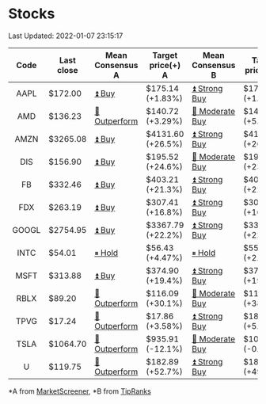 # Stocks
Last Updated: 2022-01-07 23:15:17

|Code|Last close|Mean Consensus A|Target price(+) A|Mean Consensus B|Target price(+) B|
|:--:|-|-|-|-|-|
|AAPL|$172.00|[⏫ Buy](https://m.marketscreener.com/quote/stock/-4849/)|$175.14 (+1.83%)|[⏫ Strong Buy](https://www.tipranks.com/stocks/aapl/forecast)|$175.28 (+1.74%)|
|AMD|$136.23|[🔼 Outperform](https://m.marketscreener.com/quote/stock/-19475876/)|$140.72 (+3.29%)|[🔼 Moderate Buy](https://www.tipranks.com/stocks/amd/forecast)|$143.15 (+5.08%)|
|AMZN|$3265.08|[⏫ Buy](https://m.marketscreener.com/quote/stock/-12864605/)|$4131.60 (+26.5%)|[⏫ Strong Buy](https://www.tipranks.com/stocks/amzn/forecast)|$4137.50 (+26.72%)|
|DIS|$156.90|[⏫ Buy](https://m.marketscreener.com/quote/stock/-4842/)|$195.52 (+24.6%)|[🔼 Moderate Buy](https://www.tipranks.com/stocks/dis/forecast)|$196.21 (+23.60%)|
|FB|$332.46|[⏫ Buy](https://m.marketscreener.com/quote/stock/-10547141/)|$403.21 (+21.3%)|[⏫ Strong Buy](https://www.tipranks.com/stocks/fb/forecast)|$409.02 (+22.93%)|
|FDX|$263.19|[⏫ Buy](https://m.marketscreener.com/quote/stock/-12585/)|$307.41 (+16.8%)|[⏫ Strong Buy](https://www.tipranks.com/stocks/fdx/forecast)|$308.50 (+16.86%)|
|GOOGL|$2754.95|[⏫ Buy](https://m.marketscreener.com/quote/stock/-24203373/)|$3367.79 (+22.2%)|[⏫ Strong Buy](https://www.tipranks.com/stocks/googl/forecast)|$3368.75 (+22.28%)|
|INTC|$54.01|[⏸ Hold](https://m.marketscreener.com/quote/stock/-4829/)|$56.43 (+4.47%)|[⏸ Hold](https://www.tipranks.com/stocks/intc/forecast)|$55.29 (+2.29%)|
|MSFT|$313.88|[⏫ Buy](https://m.marketscreener.com/quote/stock/-4835/)|$374.90 (+19.4%)|[⏫ Strong Buy](https://www.tipranks.com/stocks/msft/forecast)|$371.36 (+19.09%)|
|RBLX|$89.20|[🔼 Outperform](https://m.marketscreener.com/quote/stock/-117793644/)|$116.09 (+30.1%)|[🔼 Moderate Buy](https://www.tipranks.com/stocks/rblx/forecast)|$116.90 (+38.64%)|
|TPVG|$17.24|[🔼 Outperform](https://m.marketscreener.com/quote/stock/-15933327/)|$17.86 (+3.58%)|[⏫ Strong Buy](https://www.tipranks.com/stocks/tpvg/forecast)|$18.13 (+5.16%)|
|TSLA|$1064.70|[🔼 Outperform](https://m.marketscreener.com/quote/stock/-6344549/)|$935.91 (-12.1%)|[🔼 Moderate Buy](https://www.tipranks.com/stocks/tsla/forecast)|$1053.73 (-0.10%)|
|U|$119.75|[🔼 Outperform](https://m.marketscreener.com/quote/stock/-112492634/)|$182.89 (+52.7%)|[⏫ Strong Buy](https://www.tipranks.com/stocks/u/forecast)|$180.25 (+49.15%)|


*A from [MarketScreener](https://www.marketscreener.com), *B from [TipRanks](https://www.tipranks.com)
